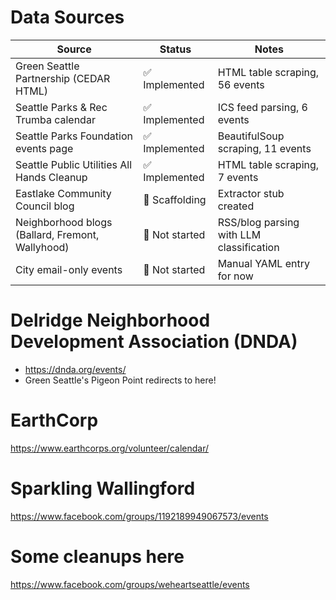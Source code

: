 # Data Sources

| Source                                            | Status           | Notes                                                         |
|---------------------------------------------------|------------------|---------------------------------------------------------------|
| Green Seattle Partnership (CEDAR HTML)           | ✅ Implemented   | HTML table scraping, 56 events                              |
| Seattle Parks & Rec Trumba calendar              | ✅ Implemented   | ICS feed parsing, 6 events                                  |
| Seattle Parks Foundation events page             | ✅ Implemented   | BeautifulSoup scraping, 11 events                           |
| Seattle Public Utilities All Hands Cleanup       | ✅ Implemented   | HTML table scraping, 7 events                               |
| Eastlake Community Council blog                   | 🔸 Scaffolding   | Extractor stub created                                       |
| Neighborhood blogs (Ballard, Fremont, Wallyhood) | 🔲 Not started   | RSS/blog parsing with LLM classification                    |
| City email-only events                           | 🔲 Not started   | Manual YAML entry for now                                   |


# Delridge Neighborhood Development Association (DNDA)
- https://dnda.org/events/
- Green Seattle's Pigeon Point redirects to here!

# EarthCorp
https://www.earthcorps.org/volunteer/calendar/

# Sparkling Wallingford
https://www.facebook.com/groups/1192189949067573/events

# Some cleanups here
https://www.facebook.com/groups/weheartseattle/events